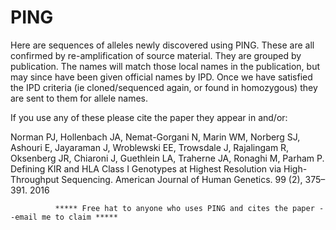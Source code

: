 # PING
Here are sequences of alleles newly discovered using PING. These are all confirmed by re-amplification of source material. They are grouped by publication. The names will match those local names in the publication, but may since have been given official names by IPD. Once we have satisfied the IPD criteria (ie cloned/sequenced again, or found in homozygous) they are sent to them for allele names. 

If you use any of these please cite the paper they appear in and/or:

Norman PJ, Hollenbach JA, Nemat-Gorgani N, Marin WM, Norberg SJ, Ashouri E, Jayaraman J, Wroblewski EE, Trowsdale J, Rajalingam R, Oksenberg JR, Chiaroni J, Guethlein LA, Traherne JA, Ronaghi M, Parham P. Defining KIR and HLA Class I Genotypes at Highest Resolution via High-Throughput Sequencing. American Journal of Human Genetics. 99 (2), 375–391. 2016

              ***** Free hat to anyone who uses PING and cites the paper --email me to claim *****
